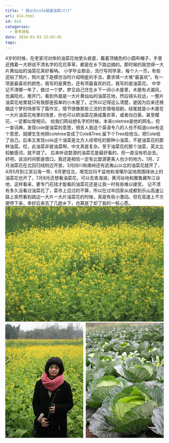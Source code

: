 ```yaml
---
title: " 我以为cole就是油菜\t\t"
url: 814.html
id: 814
categories:
  - 思考随笔
date: 2010-03-03 22:03:45
tags:
---
```


4岁的时候，在老家河对岸的油菜花地里头疯耍，戴着顶橘色的小圆布帽子，手里还拽着一大把说不清名字的花花草草，都是在乡下路边摘的。那时候的我觉得一大片黄灿灿的油菜花真好看呐。 小学毕业那会，流行写同学录，每个人一页，有些还贴了照片，照片底下是模仿当时介绍明星的手法，要求填一大堆“最喜欢”，有一项是最喜欢的颜色，我写的是黄色，还有项最喜欢的花，我写的是油菜花。 中学记不清哪一年了，做过一个梦，梦见自己住在乡下一间小木屋里，木屋有点漏风，也漏阳光，推开门，看到外面是一大片黄灿灿的油菜花地，然后镜头拉远，一整片油菜花地里就只有我那座孤单的小木屋了。之所以记得这么清楚，是因为后来还根据这个梦的场景写了篇作文，情节很像那些三流的言情电视剧，结尾就是小木屋在一大片油菜花地里的场景，你也可以把油菜花换成薰衣草，或者向日葵，甚至樱花，一定都似曾相识。 给我们网站想名字的时候，本来coletree是他的网名，但一查词典，发现cole是油菜的意思，很丢人我这个英语专八的人也不知道cole有这个意思，就硬生生地把coletree变成了Cole&Tree,留下个Tree给他当，把Cole给了自己。后来又发现cole这个油菜是北方人经常吃的那种小油菜，不是油菜花的那种油菜。哎，此油菜非彼油菜啊，中文真是复杂。至于油菜花的那个油菜，英文比较敏感词，就不提了。 后来听说婺源的油菜花是最好看的，但一直没有机会去。好吧，说没时间那是借口。我还是相信一定有比婺源更美人也少的地方。1月、2月油菜花在北回归线附近开放，3月四川和南岭还有武夷山以北的油菜花就开了，4月5月到江浙沿海一带，6月更往北，塔克拉玛干盆地和准噶尔盆地周围绿洲上的油菜花也开了，7月8月还想看油菜花，可以去青海湖，黄河谷地和雅鲁藏布江谷地，这样看来，要专门花钱才能看的油菜花还是让我一时有些难以接受。 记不清有多久没看过油菜花了，菜市上见过的不算，所以在过年回家从成都到乐山高速公路上突然看到路边一大片一大片油菜花的时候，真是有些小激动。但在高速上不方便停下来，幸好后来去了几趟乡下，也算是了却了我的一桩心愿。 ![四川地震遗址博物馆旁的油菜花](../../images//2010/03/e6b2b9e88f9ce88ab11.jpg "四川地震遗址博物馆旁的油菜花") ![cole&油菜花&坨坨白](../../images//2010/03/colee6b2b9e88f9ce88ab1.jpg "cole&油菜花&坨坨白")